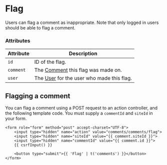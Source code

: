# Flag

Users can flag a comment as inappropriate. Note that only logged in users should be able to flag a comment.

### Attributes

Attribute | Description
--- | ---
`id` | ID of the flag.
`comment` | The [Comment](docs:developers/comment) this flag was made on.
`user` | The [User](https://docs.craftcms.com/api/v3/craft-elements-user.html) for the user who made this flag.

## Flagging a comment

You can flag a comment using a POST request to an action controller, and the following template code. You must supply a `commentId` and `siteId` in your form.

```twig
<form role="form" method="post" accept-charset="UTF-8">
    <input type="hidden" name="action" value="comments/comments/flag">
    <input type="hidden" name="siteId" value="{{ comment.siteId }}">
    <input type="hidden" name="commentId" value="{{ comment.id }}">
    {{ csrfInput() }}

    <button type="submit">{{ 'Flag' | t('comments') }}</button>
</form>
```
